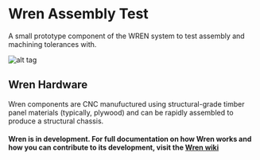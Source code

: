 
# Wren Assembly Test

A small prototype component of the WREN system to test assembly and machining tolerances with.

![alt tag](https://github.com/wikihouseproject/Wren/blob/master/AssemblyTest/WREN_Tolerance-test_image_1.png)

## Wren Hardware

Wren components are CNC manufuctured using structural-grade timber panel materials (typically, plywood) and can be rapidly assembled to produce a structural chassis.

#### Wren is in development. For full documentation on how Wren works and how you can contribute to its development, visit the [Wren wiki](https://github.com/wikihouseproject/Wren/wiki)
